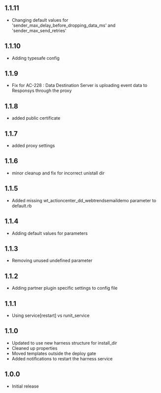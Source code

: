 ## 1.1.11
* Changing default values for 'sender_max_delay_before_dropping_data_ms' and 'sender_max_send_retries'

## 1.1.10
* Adding typesafe config

## 1.1.9
* Fix for AC-228 : Data Destination Server is uploading event data to Responsys through the proxy

## 1.1.8
* added public certificate

## 1.1.7
* added proxy settings

## 1.1.6
* minor cleanup and fix for incorrect unistall dir

## 1.1.5
* Added missing wt_actioncenter_dd_webtrendsemaildemo parameter to default.rb

## 1.1.4
* Adding default values for parameters

## 1.1.3
* Removing unused undefined parameter

## 1.1.2
* Adding partner plugin specific settings to config file

## 1.1.1
* Using service[restart] vs runit_service

## 1.1.0
* Updated to use new harness structure for install_dir
* Cleaned up properties
* Moved templates outside the deploy gate
* Added notifications to restart the harness service

## 1.0.0
* Initial release
